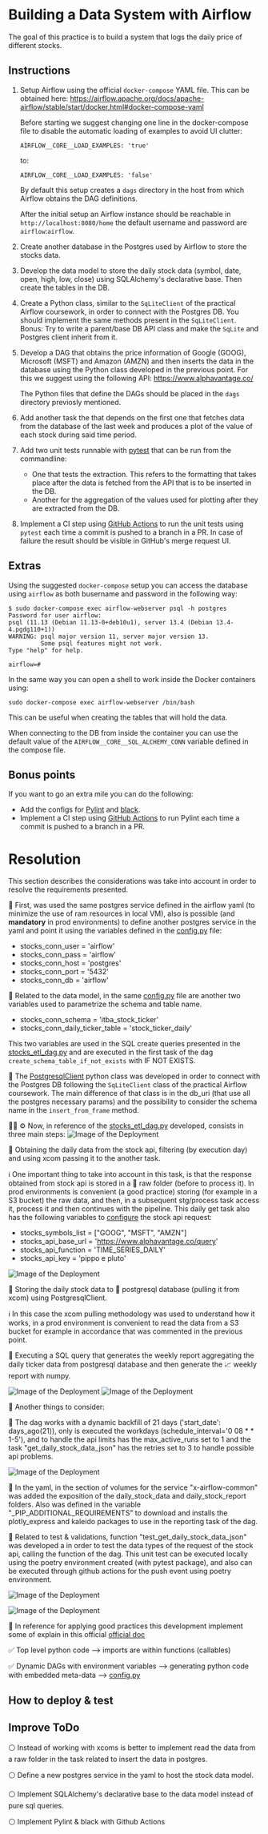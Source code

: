 
# Building a Data System with Airflow

The goal of this practice is to build a system that logs the daily price of different stocks.

## Instructions

1. Setup Airflow using the official `docker-compose` YAML file. This can be obtained here:
    https://airflow.apache.org/docs/apache-airflow/stable/start/docker.html#docker-compose-yaml
    
    Before starting we suggest changing one line in the docker-compose file to disable the automatic loading of examples to avoid UI clutter:
    ```
    AIRFLOW__CORE__LOAD_EXAMPLES: 'true'
    ```
    to:
    ```
    AIRFLOW__CORE__LOAD_EXAMPLES: 'false'
    ```
    
    By default this setup creates a `dags` directory in the host from which Airflow obtains the DAG definitions.

    After the initial setup an Airflow instance should be reachable in `http://localhost:8080/home` the default username and password are `airflow`:`airflow`.

2. Create another database in the Postgres used by Airflow to store the stocks data.

3. Develop the data model to store the daily stock data (symbol, date, open, high, low, close) using SQLAlchemy's declarative base. Then create the tables in the DB.

4. Create a Python class, similar to the `SqLiteClient` of the practical Airflow coursework, in order to connect with the Postgres DB. You should implement the same methods present in the `SqLiteClient`. Bonus: Try to write a parent/base DB API class and make the `SqLite` and Postgres client inherit from it.

5. Develop a DAG that obtains the price information of Google (GOOG), Microsoft (MSFT) and Amazon (AMZN) and then inserts the data in the database using the Python class developed in the previous point.
   For this we suggest using the following API:
   https://www.alphavantage.co/

   The Python files that define the DAGs should be placed in the `dags` directory previosly mentioned. 

6. Add another task the that depends on the first one that fetches data from the database of the last week and produces a plot of the value of each stock during said time period.

7. Add two unit tests runnable with [pytest](https://docs.pytest.org/) that can be run from the commandline:
    - One that tests the extraction. This refers to the formatting that takes place after the data is fetched from the API that is to be inserted in the DB. 
    - Another for the aggregation of the values used for plotting after they are extracted from the DB.

8. Implement a CI step using [GitHub Actions](https://docs.github.com/en/actions) to run the unit tests using `pytest` each time a commit is pushed to a branch in a PR. In case of failure the result should be visible in GitHub's merge request UI.


## Extras
Using the suggested `docker-compose` setup you can access the database using `airflow` as both busername and password in the following way:
```
$ sudo docker-compose exec airflow-webserver psql -h postgres
Password for user airflow: 
psql (11.13 (Debian 11.13-0+deb10u1), server 13.4 (Debian 13.4-4.pgdg110+1))
WARNING: psql major version 11, server major version 13.
         Some psql features might not work.
Type "help" for help.

airflow=# 
```

In the same way you can open a shell to work inside the Docker containers using:
```
sudo docker-compose exec airflow-webserver /bin/bash
```
This can be useful when creating the tables that will hold the data.

When connecting to the DB from inside the container you can use the default value of the `AIRFLOW__CORE__SQL_ALCHEMY_CONN` variable defined in the compose file.

## Bonus points

If you want to go an extra mile you can do the following:
* Add the configs for [Pylint](https://pylint.org/) and [black](https://black.readthedocs.io/en/stable/).
* Implement a CI step using [GitHub Actions](https://docs.github.com/en/actions) to run Pylint each time a commit is pushed to a branch in a PR.

# Resolution

This section describes the considerations was take into account in order to resolve the requirements presented.

📎 First, was used the same postgres service defined in the airflow yaml (to minimize the use of ram resources in local VM), also is possible (and **mandatory** in prod environments) to define another postgres service in the yaml and point it using the variables defined in the [config.py](https://github.com/flanfranco/itba-cde-tpf-python-applications/blob/main/dags/utils/config.py) file:

* stocks_conn_user = 'airflow'
* stocks_conn_pass = 'airflow'
* stocks_conn_host = 'postgres'
* stocks_conn_port = '5432'
* stocks_conn_db = 'airflow'

📎 Related to the data model, in the same [config.py](https://github.com/flanfranco/itba-cde-tpf-python-applications/blob/main/dags/utils/config.py) file are another two variables used to parametrize the schema and table name. 

* stocks_conn_schema = 'itba_stock_ticker'
* stocks_conn_daily_ticker_table = 'stock_ticker_daily'

This two variables are used in the SQL create queries presented in the [stocks_etl_dag.py](https://github.com/flanfranco/itba-cde-tpf-python-applications/blob/main/dags/stocks_etl_dag.py) and are executed in the first task of the dag `create_schema_table_if_not_exists` with IF NOT EXISTS.  

📎 The [PostgresqlClient](https://github.com/flanfranco/itba-cde-tpf-python-applications/blob/main/dags/utils/postgresql_cli.py) python class was developed in order to connect with the Postgres DB following the `SqLiteClient` class of the practical Airflow coursework. The main difference of that class is in the db_uri (that use all the postgres necessary params) and the possibility to consider the schema name in the `insert_from_frame` method.


👷‍♂️ ⚙️ Now, in reference of the [stocks_etl_dag.py](https://github.com/flanfranco/itba-cde-tpf-python-applications/blob/main/dags/stocks_etl_dag.py) developed, consists in three main steps:
![Image of the Deployment](https://github.com/flanfranco/itba-cde-tpf-python-applications/blob/main/documentation/resources/images/01_stocks_etl_dag.png)

📌 Obtaining the daily data from the stock api, filtering (by execution day) and using xcom passing it to the another task.

ℹ️ One important thing to take into account in this task, is that the response obtained from stock api is stored in a 📁 raw folder (before to process it). In prod environments is convenient (a good practice) storing (for example in a S3 bucket) the raw data, and then, in a subsequent stg/process task access it, process it and then continues with the pipeline. This daily get task also has the following variables to [configure](https://github.com/flanfranco/itba-cde-tpf-python-applications/blob/main/dags/utils/config.py) the stock api request:
* stocks_symbols_list = ["GOOG", "MSFT", "AMZN"]
* stocks_api_base_url = 'https://www.alphavantage.co/query'
* stocks_api_function = 'TIME_SERIES_DAILY'
* stocks_api_key = 'pippo e pluto'

![Image of the Deployment](https://github.com/flanfranco/itba-cde-tpf-python-applications/blob/main/documentation/resources/images/04_raw_data_folder.png)

📌 Storing the daily stock data to 💾 postgresql database (pulling it from xcom) using PostgresqlClient. 

ℹ️ In this case the xcom pulling methodology was used to understand how it works, in a prod environment is convenient to read the data from a S3 bucket for example in accordance that was commented in the previous point.

📌 Executing a SQL query that generates the weekly report aggregating the daily ticker data from postgresql database and then generate the  📈 weekly report with numpy.

![Image of the Deployment](https://github.com/flanfranco/itba-cde-tpf-python-applications/blob/main/documentation/resources/images/05_reports_folder.png)
![Image of the Deployment](https://github.com/flanfranco/itba-cde-tpf-python-applications/blob/main/documentation/resources/images/06_example_weekly_report.png)


📎 Another things to consider:

📌 The dag works with a dynamic backfill of 21 days ('start_date': days_ago(21)), only is executed the workdays (schedule_interval='0 08 * * 1-5'), and to handle the api limits has the max_active_runs set to 1 and the task "get_daily_stock_data_json" has the retries set to 3 to handle possible api problems.

![Image of the Deployment](https://github.com/flanfranco/itba-cde-tpf-python-applications/blob/main/documentation/resources/images/02_stocks_etl_dag_runs.png)


📌 In the yaml, in the section of volumes for the service "x-airflow-common" was added the exposition of the daily_stock_data and daily_stock_report folders. Also was defined in the variable "_PIP_ADDITIONAL_REQUIREMENTS" to download and installs the plotly_express and kaleido packages to use in the reporting task of the dag.

📌 Related to test & validations,  function "test_get_daily_stock_data_json" was developed a in order to test the data types of the request of the stock api, calling the function of the dag. This unit test can be executed locally using the poetry environment created (with pytest package), and also can be executed through github actions for the push event using poetry environment.

![Image of the Deployment](https://github.com/flanfranco/itba-cde-tpf-python-applications/blob/main/documentation/resources/images/07_pytest_local.png)

![Image of the Deployment](https://github.com/flanfranco/itba-cde-tpf-python-applications/blob/main/documentation/resources/images/08_pytest_github_actions.png?raw=true)

📌 In reference for applying good practices this development implement some of explain in this official [official doc](https://airflow.apache.org/docs/apache-airflow/stable/best-practices.html) 

✅ Top level python code --> imports are within functions (callables)

✅ Dynamic DAGs with environment variables --> generating python code with embedded meta-data  --> [config.py](https://github.com/flanfranco/itba-cde-tpf-python-applications/blob/main/dags/utils/config.py) 



## How to deploy & test



## Improve ToDo

⚪ Instead of working with xcoms is better to implement read the data from a raw folder in the task related to insert the data in postgres.

⚪ Define a new postgres service in the yaml to host the stock data model.

⚪ Implement SQLAlchemy's declarative base to the data model instead of pure sql queries. 

⚪ Implement Pylint & black with Github Actions

